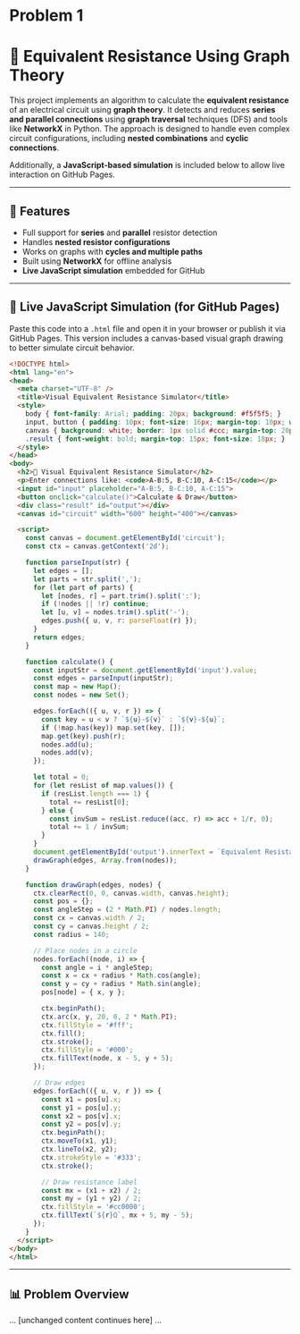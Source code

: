 # Problem 1
# 🔌 Equivalent Resistance Using Graph Theory

This project implements an algorithm to calculate the **equivalent resistance** of an electrical circuit using **graph theory**. It detects and reduces **series and parallel connections** using **graph traversal** techniques (DFS) and tools like **NetworkX** in Python. The approach is designed to handle even complex circuit configurations, including **nested combinations** and **cyclic connections**.

Additionally, a **JavaScript-based simulation** is included below to allow live interaction on GitHub Pages.

---

## 🚀 Features
- Full support for **series** and **parallel** resistor detection
- Handles **nested resistor configurations**
- Works on graphs with **cycles and multiple paths**
- Built using **NetworkX** for offline analysis
- **Live JavaScript simulation** embedded for GitHub

---

## 📳 Live JavaScript Simulation (for GitHub Pages)
Paste this code into a `.html` file and open it in your browser or publish it via GitHub Pages. This version includes a canvas-based visual graph drawing to better simulate circuit behavior.

```html
<!DOCTYPE html>
<html lang="en">
<head>
  <meta charset="UTF-8" />
  <title>Visual Equivalent Resistance Simulator</title>
  <style>
    body { font-family: Arial; padding: 20px; background: #f5f5f5; }
    input, button { padding: 10px; font-size: 16px; margin-top: 10px; width: 100%; max-width: 500px; }
    canvas { background: white; border: 1px solid #ccc; margin-top: 20px; }
    .result { font-weight: bold; margin-top: 15px; font-size: 18px; }
  </style>
</head>
<body>
  <h2>🔌 Visual Equivalent Resistance Simulator</h2>
  <p>Enter connections like: <code>A-B:5, B-C:10, A-C:15</code></p>
  <input id="input" placeholder="A-B:5, B-C:10, A-C:15">
  <button onclick="calculate()">Calculate & Draw</button>
  <div class="result" id="output"></div>
  <canvas id="circuit" width="600" height="400"></canvas>

  <script>
    const canvas = document.getElementById('circuit');
    const ctx = canvas.getContext('2d');

    function parseInput(str) {
      let edges = [];
      let parts = str.split(',');
      for (let part of parts) {
        let [nodes, r] = part.trim().split(':');
        if (!nodes || !r) continue;
        let [u, v] = nodes.trim().split('-');
        edges.push({ u, v, r: parseFloat(r) });
      }
      return edges;
    }

    function calculate() {
      const inputStr = document.getElementById('input').value;
      const edges = parseInput(inputStr);
      const map = new Map();
      const nodes = new Set();

      edges.forEach(({ u, v, r }) => {
        const key = u < v ? `${u}-${v}` : `${v}-${u}`;
        if (!map.has(key)) map.set(key, []);
        map.get(key).push(r);
        nodes.add(u);
        nodes.add(v);
      });

      let total = 0;
      for (let resList of map.values()) {
        if (resList.length === 1) {
          total += resList[0];
        } else {
          const invSum = resList.reduce((acc, r) => acc + 1/r, 0);
          total += 1 / invSum;
        }
      }
      document.getElementById('output').innerText = `Equivalent Resistance: ${total.toFixed(3)} Ω`;
      drawGraph(edges, Array.from(nodes));
    }

    function drawGraph(edges, nodes) {
      ctx.clearRect(0, 0, canvas.width, canvas.height);
      const pos = {};
      const angleStep = (2 * Math.PI) / nodes.length;
      const cx = canvas.width / 2;
      const cy = canvas.height / 2;
      const radius = 140;

      // Place nodes in a circle
      nodes.forEach((node, i) => {
        const angle = i * angleStep;
        const x = cx + radius * Math.cos(angle);
        const y = cy + radius * Math.sin(angle);
        pos[node] = { x, y };

        ctx.beginPath();
        ctx.arc(x, y, 20, 0, 2 * Math.PI);
        ctx.fillStyle = '#fff';
        ctx.fill();
        ctx.stroke();
        ctx.fillStyle = '#000';
        ctx.fillText(node, x - 5, y + 5);
      });

      // Draw edges
      edges.forEach(({ u, v, r }) => {
        const x1 = pos[u].x;
        const y1 = pos[u].y;
        const x2 = pos[v].x;
        const y2 = pos[v].y;
        ctx.beginPath();
        ctx.moveTo(x1, y1);
        ctx.lineTo(x2, y2);
        ctx.strokeStyle = '#333';
        ctx.stroke();

        // Draw resistance label
        const mx = (x1 + x2) / 2;
        const my = (y1 + y2) / 2;
        ctx.fillStyle = '#cc0000';
        ctx.fillText(`${r}Ω`, mx + 5, my - 5);
      });
    }
  </script>
</body>
</html>
```

---

## 📊 Problem Overview
... [unchanged content continues here] ...
